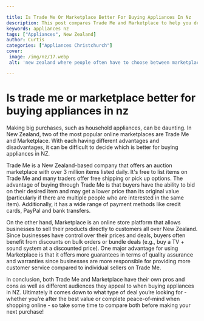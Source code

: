 ```yaml
---

title: Is Trade Me Or Marketplace Better For Buying Appliances In Nz
description: This post compares Trade Me and Marketplace to help you decide which is better for buying appliances in NZ - keep reading to find out which option could be the best for you!
keywords: appliances nz
tags: ["Appliances", New Zealand]
author: Curtis
categories: ["Appliances Christchurch"]
cover: 
 image: /img/nz/17.webp
 alt: 'new zealand where people often have to choose between marketplace or trademe when buying seocnd hand appliances'

---
```


# Is trade me or marketplace better for buying appliances in nz

Making big purchases, such as household appliances, can be daunting. In New Zealand, two of the most popular online marketplaces are Trade Me and Marketplace. With each having different advantages and disadvantages, it can be difficult to decide which is better for buying appliances in NZ. 

Trade Me is a New Zealand-based company that offers an auction marketplace with over 3 million items listed daily. It's free to list items on Trade Me and many traders offer free shipping or pick up options. The advantage of buying through Trade Me is that buyers have the ability to bid on their desired item and may get a lower price than its original value (particularly if there are multiple people who are interested in the same item). Additionally, it has a wide range of payment methods like credit cards, PayPal and bank transfers. 

On the other hand, Marketplace is an online store platform that allows businesses to sell their products directly to customers all over New Zealand. Since businesses have control over their prices and deals, buyers often benefit from discounts on bulk orders or bundle deals (e.g., buy a TV + sound system at a discounted price). One major advantage for using Marketplace is that it offers more guarantees in terms of quality assurance and warranties since businesses are more responsible for providing more customer service compared to individual sellers on Trade Me. 

In conclusion, both Trade Me and Marketplace have their own pros and cons as well as different audiences they appeal to when buying appliances in NZ. Ultimately it comes down to what type of deal you’re looking for - whether you’re after the best value or complete peace-of-mind when shopping online - so take some time to compare both before making your next purchase!